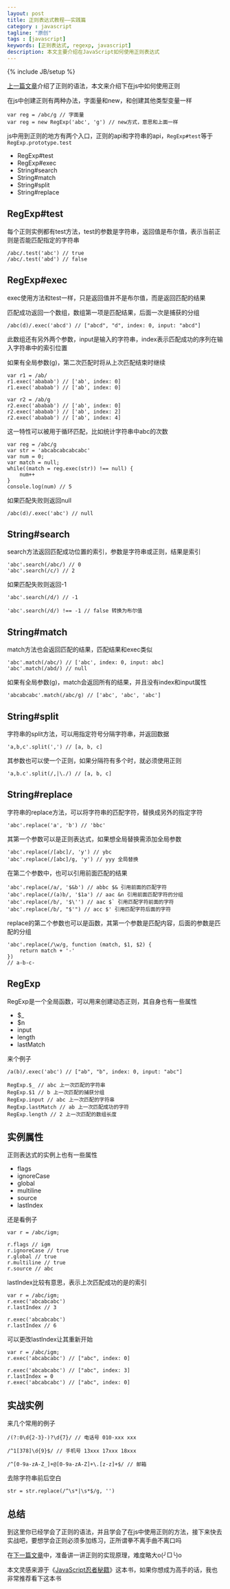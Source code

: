 ```yaml
---
layout: post
title: 正则表达式教程——实践篇
category : javascript
tagline: "原创"
tags : [javascript]
keywords: [正则表达式, regexp, javascript]
description: 本文主要介绍在JavaScript如何使用正则表达式
---
```

{% include JB/setup %}

[上一篇文章](http://yanhaijing.com/javascript/2017/08/06/regexp-syntax/)介绍了正则的语法，本文来介绍下在js中如何使用正则

在js中创建正则有两种办法，字面量和new，和创建其他类型变量一样

    var reg = /abc/g // 字面量
    var reg = new RegExp('abc', 'g') // new方式，意思和上面一样

js中用到正则的地方有两个入口，正则的api和字符串的api，`RegExp#test`等于`RegExp.prototype.test`

- RegExp#test
- RegExp#exec
- String#search
- String#match
- String#split
- String#replace

## RegExp#test
每个正则实例都有test方法，test的参数是字符串，返回值是布尔值，表示当前正则是否能匹配指定的字符串

    /abc/.test('abc') // true
    /abc/.test('abd') // false

## RegExp#exec
exec使用方法和test一样，只是返回值并不是布尔值，而是返回匹配的结果

匹配成功返回一个数组，数组第一项是匹配结果，后面一次是捕获的分组

    /abc(d)/.exec('abcd') // ["abcd", "d", index: 0, input: "abcd"]

此数组还有另外两个参数，input是输入的字符串，index表示匹配成功的序列在输入字符串中的索引位置

如果有全局参数(g)，第二次匹配时将从上次匹配结束时继续

    var r1 = /ab/
    r1.exec('ababab') // ['ab', index: 0]
    r1.exec('ababab') // ['ab', index: 0]

    var r2 = /ab/g
    r2.exec('ababab') // ['ab', index: 0]
    r2.exec('ababab') // ['ab', index: 2]
    r2.exec('ababab') // ['ab', index: 4]

这一特性可以被用于循环匹配，比如统计字符串中abc的次数

    var reg = /abc/g
    var str = 'abcabcabcabcabc'
    var num = 0;
    var match = null;
    while((match = reg.exec(str)) !== null) {
        num++
    }
    console.log(num) // 5

如果匹配失败则返回null

    /abc(d)/.exec('abc') // null

## String#search
search方法返回匹配成功位置的索引，参数是字符串或正则，结果是索引

    'abc'.search(/abc/) // 0
    'abc'.search(/c/) // 2

如果匹配失败则返回-1
    
    'abc'.search(/d/) // -1

    'abc'.search(/d/) !== -1 // false 转换为布尔值

## String#match
match方法也会返回匹配的结果，匹配结果和exec类似

    'abc'.match(/abc/) // ['abc', index: 0, input: abc]
    'abc'.match(/abd/) // null

如果有全局参数(g)，match会返回所有的结果，并且没有index和input属性

    'abcabcabc'.match(/abc/g) // ['abc', 'abc', 'abc']

## String#split
字符串的split方法，可以用指定符号分隔字符串，并返回数据

    'a,b,c'.split(',') // [a, b, c]

其参数也可以使一个正则，如果分隔符有多个时，就必须使用正则

    'a,b.c'.split(/,|\./) // [a, b, c]

## String#replace
字符串的replace方法，可以将字符串的匹配字符，替换成另外的指定字符

    'abc'.replace('a', 'b') // 'bbc'

其第一个参数可以是正则表达式，如果想全局替换需添加全局参数

    'abc'.replace(/[abc]/, 'y') // ybc
    'abc'.replace(/[abc]/g, 'y') // yyy 全局替换

在第二个参数中，也可以引用前面匹配的结果

    'abc'.replace(/a/, '$&b') // abbc $& 引用前面的匹配字符
    'abc'.replace(/(a)b/, '$1a') // aac &n 引用前面匹配字符的分组
    'abc'.replace(/b/, '$\'') // aac $` 引用匹配字符前面的字符
    'abc'.replace(/b/, "$'") // acc $' 引用匹配字符后面的字符

replace的第二个参数也可以是函数，其第一个参数是匹配内容，后面的参数是匹配的分组

    'abc'.replace(/\w/g, function (match, $1, $2) {
        return match + '-'
    })
    // a-b-c-

## RegExp
RegExp是一个全局函数，可以用来创建动态正则，其自身也有一些属性

- $_
- $n
- input
- length
- lastMatch

来个例子

    /a(b)/.exec('abc') // ["ab", "b", index: 0, input: "abc"]

    RegExp.$_ // abc 上一次匹配的字符串
    RegExp.$1 // b 上一次匹配的捕获分组
    RegExp.input // abc 上一次匹配的字符串
    RegExp.lastMatch // ab 上一次匹配成功的字符
    RegExp.length // 2 上一次匹配的数组长度

## 实例属性
正则表达式的实例上也有一些属性

- flags
- ignoreCase
- global
- multiline
- source
- lastIndex

还是看例子

    var r = /abc/igm;

    r.flags // igm
    r.ignoreCase // true
    r.global // true
    r.multiline // true
    r.source // abc

lastIndex比较有意思，表示上次匹配成功的是的索引

    var r = /abc/igm;
    r.exec('abcabcabc')
    r.lastIndex // 3

    r.exec('abcabcabc')
    r.lastIndex // 6

可以更改lastIndex让其重新开始

    var r = /abc/igm;
    r.exec('abcabcabc') // ["abc", index: 0]

    r.exec('abcabcabc') // ["abc", index: 3]
    r.lastIndex = 0
    r.exec('abcabcabc') // ["abc", index: 0]

## 实战实例
来几个常用的例子
        
    /(?:0\d{2-3}-)?\d{7}/ // 电话号 010-xxx xxx

    /^1[378]\d{9}$/ // 手机号 13xxx 17xxx 18xxx

    /^[0-9a-zA-Z_]+@[0-9a-zA-Z]+\.[z-z]+$/ // 邮箱

去除字符串前后空白

    str = str.replace(/^\s*|\s*$/g, '')

## 总结
到这里你已经学会了正则的语法，并且学会了在js中使用正则的方法，接下来快去实战吧，要想学会正则必须多加练习，正所谓拳不离手曲不离口吗

在[下一篇文章](http://yanhaijing.com/javascript/2017/11/29/regexp-principle/)中，准备讲一讲正则的实现原理，难度略大o(╯□╰)o

本文灵感来源于《[JavaScript忍者秘籍](https://www.amazon.cn/gp/product/B016DWSEWO/ref=as_li_qf_sp_asin_il_tl?ie=UTF8&camp=536&creative=3200&creativeASIN=B016DWSEWO&linkCode=as2&tag=yanhaijing-23)》这本书，如果你想成为高手的话，我也非常推荐看下这本书
